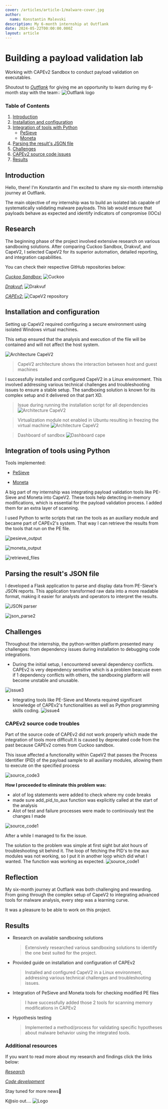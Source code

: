 ```yaml
---
cover: /articles/article-1/malware-cover.jpg
author:
  name: Konstantin Malevski
description: My 6-month internship at Outflank
date: 2024-05-22T00:00:00.000Z
layout: article
---
```


# Building a payload validation lab
Working with CAPEv2 Sandbox to conduct payload validation on executables.

Shoutout to [*Outflank*](https://www.outflank.nl/) for giving me an opportunity to learn during my 6-month stay with the team💡
![Outflank logo](/articles/article-1/outflank1.png)

### Table of Contents
1.  [Introduction](#introduction)
2.  [Installation and configuration](#installation-and-configuration)
3.  [Integration of tools with Python](#integration-of-tools-using-python)
    - [PeSieve](#pesieve)
    - [Moneta](#moneta)
4. [Parsing the result's JSON file](#parsing-the-results-json-file)
5. [Challenges](#challenges)
6. [CAPEv2 source code issues](#capev2-source-code-troubles)
7. [Results](#results)


## Introduction
Hello, there! I'm Konstantin and I'm excited to share my six-month internship journey at Outflank.

The main objective of my internship was to build an isolated lab capable of systematically validating malware payloads. 
 This lab would ensure that payloads behave as expected and identify indicators of compromise (IOCs) 


## Research
The beginning phase of the project involved extensive research on various sandboxing solutions. After comparing Cuckoo Sandbox, Drakvuf, and CapeV2, I selected CapeV2 for its superior automation, detailed reporting, and integration capabilities. 

You can check their respective GitHub repositories below:

 [*Cuckoo Sandbox*:](https://github.com/cuckoosandbox/cuckoo)
![Cuckoo](/articles/article-1/cuckoo.png)

[*Drakvuf*:](https://github.com/tklengyel/drakvuf)
![Drakvuf](/articles/article-1/drakvuf.png)

[*CAPEv2*:](https://github.com/kevoreilly/CAPEv2)
![CapeV2 repository](/articles/article-1/CAPEv2.png)

## Installation and configuration
Setting up CapeV2 required configuring a secure environment using isolated Windows virtual machines. 

This setup ensured that the analysis and execution of the file will be contained and will not affect the host system. 


![Architecture CapeV2](/articles/article-1/capearchitecture.png)
> CapeV2 architecture shows the interaction between host and guest machines

I successfully installed and configured CapeV2 in a Linux environment. This involved addressing various technical challenges and troubleshooting issues to ensure a stable setup. 
The sandboxing solution is known for its complex setup and it delivered on that part XD.

> Issue during running the installation script for all dependencies
![Architecture CapeV2](/articles/article-1/issue1.png)


> Virtualization module not enabled in Ubuntu resulting in freezing the virtual machine
![Architecture CapeV2](/articles/article-1/issue2.png)

> Dashboard of sandbox
![Dashboard cape](/articles/article-1/dashboard.png)

 
## Integration of tools using Python
Tools implemented:
- [PeSieve](https://github.com/hasherezade/pe-sieve)

- [Moneta](https://github.com/forrest-orr/moneta)

A big part of my internship was integrating payload validation tools like PE-Sieve and Moneta into CapeV2. These tools help detecting in-memory modifications, which is essential for the payload validation process. I added them for an extra layer of scanning.

I used Python to write scripts that ran the tools as an auxiliary module and became part of CAPEv2's system.
That way I can retrieve the results from the tools that run on the PE file.

![pesieve_output](/articles/article-1/pesieveOutput.png)

![moneta_output](/articles/article-1/moneta.png)

![retrieved_files](/articles/article-1/results.png)


## Parsing the result's JSON file
I developed a Flask application to parse and display data from PE-Sieve's JSON reports. This application transformed raw data into a more readable format, making it easier for analysts and operators to interpret the results.

![JSON parser](/articles/article-1/parsers.png)

![json_parse2](/articles/article-1/json_parse2.png)

## Challenges
Throughout the internship, the python-written platform presented many challenges: 
from dependency issues during installation to debugging code integrations. 

-  During the initial setup, I encountered several dependency conflicts. CAPEv2 is very dependency sensitive which is a problem beacuse even if 1 dependency conflicts with others, the sandboxing platform will become unstable and unusable. 

![issue3](/articles/article-1/issue3.png)

- Integrating tools like PE-Sieve and Moneta required significant knowledge of CAPEv2's functionalities as well as Python programming skills coding. 
![issue4](/articles/article-1/issue4.png)

### CAPEv2 source code troubles
Part of the source code of CAPEv2 did not work properly which made the integration of tools more difficult.It is caused by deprecated code from the past because CAPEv2 comes from Cuckoo sandbox.  

This issue affected a functionality within CapeV2 that passes the Process Identifier (PID) of the payload sample to all auxiliary modules, allowing them to execute on the specified process

![source_code3](/articles/article-1/source_code_issue3.png)

**How I proceeded to eliminate this problem was:**
- alot of log statements were added to check where my code breaks
- made sure add_pid_to_aux function was explicitly called at the start of the analysis
- Alot of test and failure processes were made to continiously test the changes I made

![source_code1](/articles/article-1/issue5.png)

After a while I managed to fix the issue.

The solution to the problem was simple at first sight but alot hours of troubleshooting sit behind it. The loop of fetching the PID's to the aux modules was not working, so I put it in another loop which did what I wanted. The function was working as expected.
![source_code1](/articles/article-1/source_code_issue4.png)

## Reflection
My six-month journey at Outflank was both challenging and rewarding. From going through the complex setup of CapeV2 to integrating advanced tools for malware analysis, every step was a learning curve. 

It was a pleasure to be able to work on this project.


## Results
- Research on available sandboxing solutions
    > Extensively researched various sandboxing solutions to identify the one best suited for the project. 
- Provided guide on installation and configuration of CAPEv2
    > Installed and configured CapeV2 in a Linux environment, addressing various technical challenges and troubleshooting issues.
- Integration of PeSieve and Moneta tools for checking modified PE files
    > I have successfully added those 2 tools for scanning memory modifications in CAPEv2
- Hypothesis testing
    > Implemented a method/process for validating specific hypotheses about malware behavior using the integrated tools.



### Additional resources
If you want to read more about my research and findings click the links below:

[*Research*](https://docs.google.com/document/d/1MV2QtiDBmzkg_Q2fhKaDDN6O8QETy_37vROH2zjhAVk/edit?usp=sharing)

[*Code development*](https://docs.google.com/document/d/16ljtHHjs8Ykw86qGVeSWeJnc0pqLZHA10ZUEeeE5b6w/edit?usp=sharing)



Stay tuned for more news🔔

K@sio out.... 
![Logo](/articles/article-1/article1f.png)